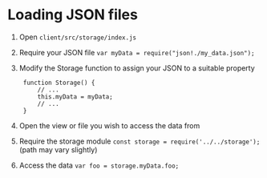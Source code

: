 # Loading JSON files

1. Open `client/src/storage/index.js`

2. Require your JSON file `var myData = require("json!./my_data.json");`

3. Modify the Storage function to assign your JSON to a suitable property


        function Storage() {
            // ...
            this.myData = myData;
            // ...
        }


4. Open the view or file you wish to access the data from

5. Require the storage module `const storage = require('../../storage');` (path may vary slightly)

6. Access the data `var foo = storage.myData.foo;`